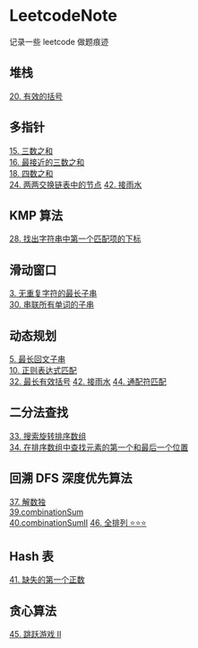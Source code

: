 # LeetcodeNote

记录一些 leetcode 做题痕迹

## 堆栈

[20. 有效的括号](./p20E-isValid.md)

## 多指针

[15. 三数之和](./p15M-threeSum.md) \
[16. 最接近的三数之和](./p16M-ThreeSumCloest.md)\
[18. 四数之和](./p18M-fourSum.md)\
[24. 两两交换链表中的节点](./p24M-swapPairs.md)
[42. 接雨水](https://leetcode.cn/problems/trapping-rain-water/description/)

## KMP 算法

[28. 找出字符串中第一个匹配项的下标](./p28M-strStr.md)

## 滑动窗口

[3. 无重复字符的最长子串](./p03M-lengthOfLongestSubs.md)\
[30. 串联所有单词的子串](./p30H-findSubstring.md)

## 动态规划

[5. 最长回文子串](./p05M-longestPalindrome.md)\
[10. 正则表达式匹配](./p10H-isMatch.md)\
[32. 最长有效括号](./p32H-longestValidPar.md)
[42. 接雨水](https://leetcode.cn/problems/trapping-rain-water/description/)
[44. 通配符匹配](https://leetcode.cn/problems/wildcard-matching/description/)

## 二分法查找

[33. 搜索旋转排序数组](./p33M-search.md)\
[34. 在排序数组中查找元素的第一个和最后一个位置](./p34M-searchRange.md)

## 回溯 DFS 深度优先算法

[37. 解数独](./p37H-solveSudoku.md)\
[39.combinationSum](./p39M-combinationSum.md)\
[40.combinationSumII](./p40M-combinationSumII.md)
[46. 全排列 ⭐⭐⭐](https://leetcode.cn/problems/permutations/description/)

## Hash 表

[41. 缺失的第一个正数](./p41H-firstMissingPositive.md)

## 贪心算法

[45. 跳跃游戏 II](https://leetcode.cn/problems/jump-game-ii/description/)
